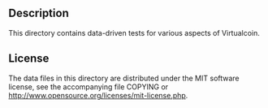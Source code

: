 Description
------------

This directory contains data-driven tests for various aspects of Virtualcoin.

License
--------

The data files in this directory are distributed under the MIT software
license, see the accompanying file COPYING or
http://www.opensource.org/licenses/mit-license.php.

